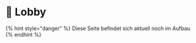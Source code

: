 # 🌸 Lobby

{% hint style="danger" %}
Diese Seite befindet sich aktuell noch im Aufbau&#x20;
{% endhint %}
